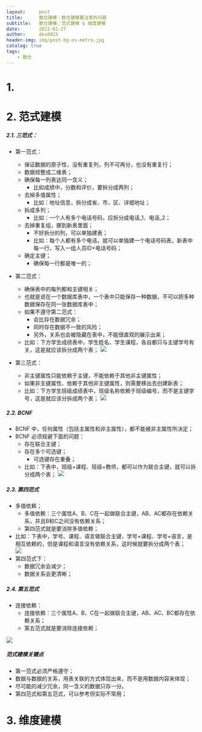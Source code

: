 ```yaml
---
layout:     post
title:      数仓建模：数仓建模要注意的问题
subtitle:   数仓建模：范式建模 & 维度建模
date:       2022-01-27
author:     dex0423
header-img: img/post-bg-os-metro.jpg
catalog: true
tags:
    - 数仓
---
```



# 1.


# 2. 范式建模

##### 2.1. 三范式：

- 第一范式：
  - 保证数据的原子性，没有重复列，列不可再分，也没有重复行；
  - 数据规整成二维表；
  - 确保每一列表达同一含义；
    - 比如成绩中，分数和评价，要拆分成两列；
  - 去掉多值属性；
    - 比如：地址信息，拆分成省、市、区、详细地址；
  - 拆成多列；
    - 比如：一个人有多个电话号码，应拆分成电话_1、电话_2；
  - 去掉重复组，挪到新表里面；
    - 不好拆分的列，可以单独建表；
    - 比如：每个人都有多个电话，就可以单独建一个电话号码表，新表中每一行、写入一组人员ID+电话号码；
  - 确定主键；
    - 确保每一行都是唯一的；
    
- 第二范式：
  - 确保表中的每列都和主键相关；
  - 也就是说在一个数据库表中，一个表中只能保存一种数据，不可以把多种数据保存在同一张数据库表中；
  - 如果不遵守第二范式：
    - 会比存在数据冗余；
    - 同时存在数据不一致的风险；
    - 另外，关系也会被隐藏在表中，不能很直观的展示出来；
  - 比如：下方学生成绩表中，学生姓名、学生课程，各自都只与主键学号有关，这是就应该拆分成两个表；
    ![]({{site.baseurl}}/img-post/数仓建模-数仓建模注意的问题-1.png)

- 第三范式：
  - 非主键属性只能依赖于主键，不能依赖于其他非主键属性；
  - 如果非主键属性、依赖于其他非主键属性，则需要移出去创建新表；
  - 比如：下方学生班级成绩表中，班级名称依赖于班级编号，而不是主键学号，这是就应该分拆成两个表；
    ![]({{site.baseurl}}/img-post/数仓建模-数仓建模注意的问题-2.png)

##### 2.2. BCNF

- BCNF 中，任何属性（包括主属性和非主属性），都不能被非主属性所决定；
- BCNF 必须规避下面的问题：
  - 存在联合主键；
  - 存在多个可选键；
    - 可选键存在重叠；
  - 比如：下表中，班级+课程、班级+教师，都可以作为联合主键，就可以拆分成两个表；
    ![]({{site.baseurl}}/img-post/数仓建模-数仓建模注意的问题-3.png)


##### 2.3. 第四范式

- 多值依赖；
  - 多值依赖：三个属性A、B、C在一起做联合主键，AB、AC都存在依赖关系，并且B和C之间没有依赖关系；
  - 第四范式就是要消除多值依赖；
- 比如：下表中，学号、课程、语言做联合主键，学号+课程、学号+语言，是相互依赖的，但是课程和语言没有依赖关系，这时候就要拆分成两个表；  
  ![]({{site.baseurl}}/img-post/数仓建模-数仓建模注意的问题-4.png)
- 第四范式下：
  - 数据冗余会减少；
  - 数据关系会更清晰；

##### 2.4. 第五范式

- 连接依赖：
  - 连接依赖：三个属性A、B、C在一起做联合主键，AB、AC、BC都存在依赖关系；
  - 第五范式就是要消除连接依赖；

![]({{site.baseurl}}/img-post/数仓建模-数仓建模注意的问题-5.png)

##### 范式建模关键点

- 第一范式必须严格遵守；
- 数据与数据的关系，用表关联的方式体现出来，而不是用数据内容来体现；
- 尽可能的减少冗余，同一含义的数据只存一分。
- 第四范式和第五范式，可以参考但实际不常用；

# 3. 维度建模


